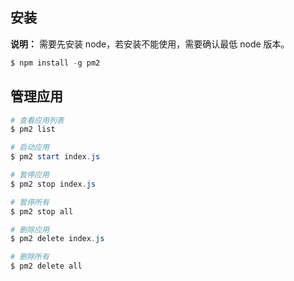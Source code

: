 ## 安装

**说明：** 需要先安装 node，若安装不能使用，需要确认最低 node 版本。

```powershell
$ npm install -g pm2
```


## 管理应用

```powershell
# 查看应用列表
$ pm2 list

# 启动应用
$ pm2 start index.js

# 暂停应用
$ pm2 stop index.js

# 暂停所有
$ pm2 stop all

# 删除应用
$ pm2 delete index.js

# 删除所有
$ pm2 delete all
```